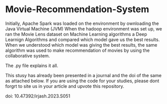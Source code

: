 # Movie-Recommendation-System

Initially, Apache Spark was loaded on the environment by ownloading the Java Virtual Machine (JVM)
When the hadoop environment was set up, we ran the Movie Lens dataset on Machine Learning algorithms a Deep Learnign Algorithms and compared which model gave us the best results.
When we understood which model was giving the best results, the same algorithm was used to make recommendation of movies by using the collaborative system.

The .py file explains it all.

This stusy has already been presented in a journal and the doi of the same as attached below.
If you are using the code for your studies, please dont forgrt to site us in your article and upvote this repository. 

doi: 10.47392/irjash.2023.S051

